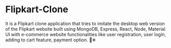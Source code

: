 # Flipkart-Clone
It is a Flipkart clone application that tries to imitate the desktop web version of the Flipkart website built using MongoDB, Express, React, Node, Material UI with e-commerce website functionalities like user registration, user login, adding to cart feature, payment option. 🛒❄
